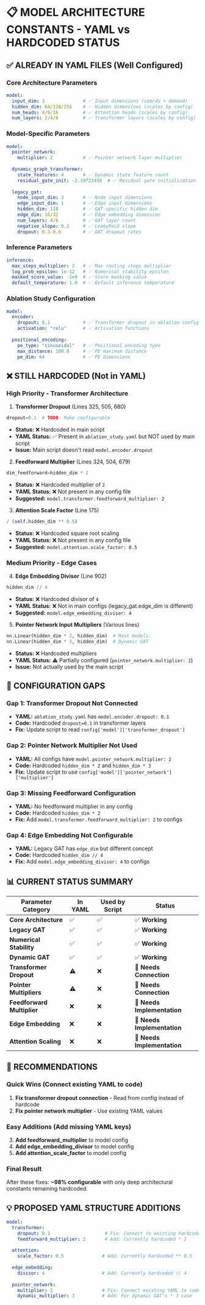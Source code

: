 # 📋 MODEL ARCHITECTURE CONSTANTS - YAML vs HARDCODED STATUS

## ✅ **ALREADY IN YAML FILES** (Well Configured)

### **Core Architecture Parameters**
```yaml
model:
  input_dim: 3              # ✅ Input dimensions (coords + demand)
  hidden_dim: 64/128/256    # ✅ Hidden dimensions (scales by config)
  num_heads: 4/8/16         # ✅ Attention heads (scales by config)
  num_layers: 2/4/6         # ✅ Transformer layers (scales by config)
```

### **Model-Specific Parameters**
```yaml
model:
  pointer_network:
    multiplier: 2           # ✅ Pointer network layer multiplier
    
  dynamic_graph_transformer:
    state_features: 4       # ✅ Dynamic state feature count
    residual_gate_init: -2.19722458  # ✅ Residual gate initialization
    
  legacy_gat:
    node_input_dim: 3       # ✅ Node input dimensions
    edge_input_dim: 1       # ✅ Edge input dimensions
    hidden_dim: 128         # ✅ GAT-specific hidden dim
    edge_dim: 16/32         # ✅ Edge embedding dimension
    num_layers: 4/6         # ✅ GAT layer count
    negative_slope: 0.2     # ✅ LeakyReLU slope
    dropout: 0.3-0.6        # ✅ GAT dropout rates
```

### **Inference Parameters**
```yaml
inference:
  max_steps_multiplier: 2   # ✅ Max routing steps multiplier
  log_prob_epsilon: 1e-12   # ✅ Numerical stability epsilon
  masked_score_value: -1e9  # ✅ Score masking value
  default_temperature: 1.0  # ✅ Default inference temperature
```

### **Ablation Study Configuration**
```yaml
model:
  encoder:
    dropout: 0.1            # ✅ Transformer dropout in ablation config
    activation: "relu"      # ✅ Activation functions
    
  positional_encoding:
    pe_type: "sinusoidal"   # ✅ Positional encoding type
    max_distance: 100.0     # ✅ PE maximum distance
    pe_dim: 64              # ✅ PE dimensions
```

## ❌ **STILL HARDCODED** (Not in YAML)

### **High Priority - Transformer Architecture**

1. **Transformer Dropout** (Lines 325, 505, 680)
```python
dropout=0.1  # TODO: Make configurable
```
- **Status:** ❌ Hardcoded in main script
- **YAML Status:** ✅ Present in `ablation_study.yaml` but NOT used by main script
- **Issue:** Main script doesn't read `model.encoder.dropout`

2. **Feedforward Multiplier** (Lines 324, 504, 679)
```python
dim_feedforward=hidden_dim * 2
```
- **Status:** ❌ Hardcoded multiplier of `2`
- **YAML Status:** ❌ Not present in any config file
- **Suggested:** `model.transformer.feedforward_multiplier: 2`

3. **Attention Scale Factor** (Line 175)
```python
/ (self.hidden_dim ** 0.5)
```
- **Status:** ❌ Hardcoded square root scaling
- **YAML Status:** ❌ Not present in any config file
- **Suggested:** `model.attention.scale_factor: 0.5`

### **Medium Priority - Edge Cases**

4. **Edge Embedding Divisor** (Line 902)
```python
hidden_dim // 4
```
- **Status:** ❌ Hardcoded divisor of `4`
- **YAML Status:** ❌ Not in main configs (legacy_gat.edge_dim is different)
- **Suggested:** `model.edge_embedding_divisor: 4`

5. **Pointer Network Input Multipliers** (Various lines)
```python
nn.Linear(hidden_dim * 2, hidden_dim)  # Most models
nn.Linear(hidden_dim * 3, hidden_dim)  # Dynamic GAT
```
- **Status:** ❌ Hardcoded multipliers
- **YAML Status:** ⚠️ Partially configured (`pointer_network.multiplier: 2`)
- **Issue:** Not actually used by the main script

## 🔧 **CONFIGURATION GAPS**

### **Gap 1: Transformer Dropout Not Connected**
- **YAML:** `ablation_study.yaml` has `model.encoder.dropout: 0.1`  
- **Code:** Hardcoded `dropout=0.1` in transformer layers
- **Fix:** Update script to read `config['model']['transformer_dropout']`

### **Gap 2: Pointer Network Multiplier Not Used**
- **YAML:** All configs have `model.pointer_network.multiplier: 2`
- **Code:** Hardcoded `hidden_dim * 2` and `hidden_dim * 3`
- **Fix:** Update script to use `config['model']['pointer_network']['multiplier']`

### **Gap 3: Missing Feedforward Configuration**
- **YAML:** No feedforward multiplier in any config
- **Code:** Hardcoded `hidden_dim * 2`  
- **Fix:** Add `model.transformer.feedforward_multiplier: 2` to configs

### **Gap 4: Edge Embedding Not Configurable**
- **YAML:** Legacy GAT has `edge_dim` but different concept
- **Code:** Hardcoded `hidden_dim // 4`
- **Fix:** Add `model.edge_embedding_divisor: 4` to configs

## 📊 **CURRENT STATUS SUMMARY**

| Parameter Category | In YAML | Used by Script | Status |
|-------------------|---------|----------------|--------|
| **Core Architecture** | ✅ | ✅ | ✅ **Working** |
| **Legacy GAT** | ✅ | ✅ | ✅ **Working** |  
| **Numerical Stability** | ✅ | ✅ | ✅ **Working** |
| **Dynamic GAT** | ✅ | ✅ | ✅ **Working** |
| **Transformer Dropout** | ⚠️ | ❌ | 🔧 **Needs Connection** |
| **Pointer Multipliers** | ⚠️ | ❌ | 🔧 **Needs Connection** |
| **Feedforward Multiplier** | ❌ | ❌ | 🔧 **Needs Implementation** |
| **Edge Embedding** | ❌ | ❌ | 🔧 **Needs Implementation** |
| **Attention Scaling** | ❌ | ❌ | 🔧 **Needs Implementation** |

## 🎯 **RECOMMENDATIONS**

### **Quick Wins** (Connect existing YAML to code)
1. **Fix transformer dropout connection** - Read from config instead of hardcode
2. **Fix pointer network multiplier** - Use existing YAML values

### **Easy Additions** (Add missing YAML keys) 
3. **Add feedforward_multiplier** to model config
4. **Add edge_embedding_divisor** to model config  
5. **Add attention_scale_factor** to model config

### **Final Result**
After these fixes: **~98% configurable** with only deep architectural constants remaining hardcoded.

## 💡 **PROPOSED YAML STRUCTURE ADDITIONS**

```yaml
model:
  transformer:
    dropout: 0.1                    # Fix: Connect to existing hardcoded value
    feedforward_multiplier: 2       # Add: Currently hardcoded * 2
    
  attention:
    scale_factor: 0.5              # Add: Currently hardcoded ** 0.5
    
  edge_embedding:
    divisor: 4                     # Add: Currently hardcoded // 4
    
  pointer_network:
    multiplier: 2                  # Fix: Connect existing YAML to code
    dynamic_multiplier: 3          # Add: For dynamic GAT's * 3 case
```
